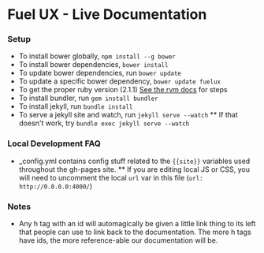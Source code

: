 Fuel UX - Live Documentation
======

### Setup
* To install bower globally, `npm install --g bower `
* To install bower dependencies, `bower install`
* To update bower dependencies, run `bower update`
* To update a specific bower dependency, `bower update fuelux`
* To get the proper ruby version (2.1.1) [See the rvm docs](https://rvm.io/rvm/install) for steps  
* To install bundler, run `gem install bundler`
* To install jekyll, run `bundle install`
* To serve a jekyll site and watch, run `jekyll serve --watch`
** If that doesn't work, try `bundle exec jekyll serve --watch`

### Local Development FAQ
* _config.yml contains config stuff related to the `{{site}}` variables used throughout the gh-pages site.
** If you are editing local JS or CSS, you will need to uncomment the local `url` var in this file (`url:  http://0.0.0.0:4000/`)


### Notes
* Any h tag with an id will automagically be given a little link thing to its left that people can use to link back to the documentation. The more h tags have ids, the more reference-able our documentation will be.

